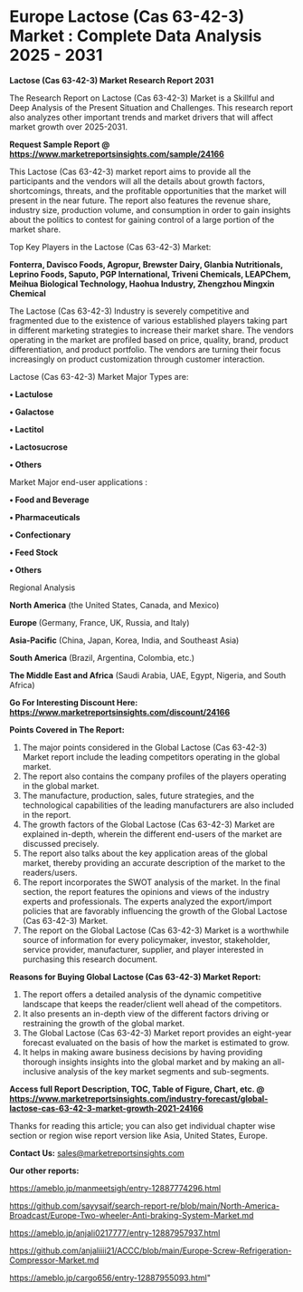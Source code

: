 # Europe Lactose (Cas 63-42-3) Market : Complete Data Analysis 2025 - 2031

<strong>Lactose (Cas 63-42-3) Market Research Report 2031</strong>

The Research Report on Lactose (Cas 63-42-3) Market is a Skillful and Deep Analysis of the Present Situation and Challenges. This research report also analyzes other important trends and market drivers that will affect market growth over 2025-2031.

<strong>Request Sample Report @ <a href=https://www.marketreportsinsights.com/sample/24166>https://www.marketreportsinsights.com/sample/24166</a></strong>

This Lactose (Cas 63-42-3) market report aims to provide all the participants and the vendors will all the details about growth factors, shortcomings, threats, and the profitable opportunities that the market will present in the near future. The report also features the revenue share, industry size, production volume, and consumption in order to gain insights about the politics to contest for gaining control of a large portion of the market share.

Top Key Players in the Lactose (Cas 63-42-3) Market:

<strong>Fonterra, Davisco Foods, Agropur, Brewster Dairy, Glanbia Nutritionals, Leprino Foods, Saputo, PGP International, Triveni Chemicals, LEAPChem, Meihua Biological Technology, Haohua Industry, Zhengzhou Mingxin Chemical</strong>

The Lactose (Cas 63-42-3) Industry is severely competitive and fragmented due to the existence of various established players taking part in different marketing strategies to increase their market share. The vendors operating in the market are profiled based on price, quality, brand, product differentiation, and product portfolio. The vendors are turning their focus increasingly on product customization through customer interaction.

Lactose (Cas 63-42-3) Market Major Types are:

<strong>• Lactulose

• Galactose

• Lactitol

• Lactosucrose

• Others</strong>

Market Major end-user applications :

<strong>• Food and Beverage

• Pharmaceuticals

• Confectionary

• Feed Stock

• Others</strong>

Regional Analysis

</u><strong><b>North America</b></strong> (the United States, Canada, and Mexico)

<strong><b>Europe </b></strong>(Germany, France, UK, Russia, and Italy)

<strong><b>Asia-Pacific</b></strong> (China, Japan, Korea, India, and Southeast Asia)

<strong><b>South America</b></strong> (Brazil, Argentina, Colombia, etc.)

<strong><b>The Middle East and Africa</b></strong> (Saudi Arabia, UAE, Egypt, Nigeria, and South Africa)

<strong>Go For Interesting Discount Here: <a href=https://www.marketreportsinsights.com/discount/24166>https://www.marketreportsinsights.com/discount/24166</a></strong>

<strong>Points Covered in The Report:</strong>
<ol>
  <li>The major points considered in the Global Lactose (Cas 63-42-3) Market report include the leading competitors operating in the global market.</li>
  <li>The report also contains the company profiles of the players operating in the global market.</li>
  <li>The manufacture, production, sales, future strategies, and the technological capabilities of the leading manufacturers are also included in the report.</li>
  <li>The growth factors of the Global Lactose (Cas 63-42-3) Market are explained in-depth, wherein the different end-users of the market are discussed precisely.</li>
  <li>The report also talks about the key application areas of the global market, thereby providing an accurate description of the market to the readers/users.</li>
  <li>The report incorporates the SWOT analysis of the market. In the final section, the report features the opinions and views of the industry experts and professionals. The experts analyzed the export/import policies that are favorably influencing the growth of the Global Lactose (Cas 63-42-3) Market.</li>
  <li>The report on the Global Lactose (Cas 63-42-3) Market is a worthwhile source of information for every policymaker, investor, stakeholder, service provider, manufacturer, supplier, and player interested in purchasing this research document.</li>
</ol>
<strong>Reasons for Buying Global Lactose (Cas 63-42-3) Market Report:</strong>

<ol>
  <li>The report offers a detailed analysis of the dynamic competitive landscape that keeps the reader/client well ahead of the competitors.</li>
  <li>It also presents an in-depth view of the different factors driving or restraining the growth of the global market.</li>
  <li>The Global Lactose (Cas 63-42-3) Market report provides an eight-year forecast evaluated on the basis of how the market is estimated to grow.</li>
  <li>It helps in making aware business decisions by having providing thorough insights insights into the global market and by making an all-inclusive analysis of the key market segments and sub-segments.</li>
</ol>
<strong>Access full Report Description, TOC, Table of Figure, Chart, etc. @ <a href=https://www.marketreportsinsights.com/industry-forecast/global-lactose-cas-63-42-3-market-growth-2021-24166>https://www.marketreportsinsights.com/industry-forecast/global-lactose-cas-63-42-3-market-growth-2021-24166</a></strong>


Thanks for reading this article; you can also get individual chapter wise section or region wise report version like Asia, United States, Europe.

<strong>Contact Us:</strong>
sales@marketreportsinsights.com

<strong>Our other reports:</strong>

<a href=https://ameblo.jp/manmeetsigh/entry-12887774296.html>https://ameblo.jp/manmeetsigh/entry-12887774296.html</a>

<a href=https://github.com/sayysaif/search-report-re/blob/main/North-America-Broadcast/Europe-Two-wheeler-Anti-braking-System-Market.md>https://github.com/sayysaif/search-report-re/blob/main/North-America-Broadcast/Europe-Two-wheeler-Anti-braking-System-Market.md</a>

<a href=https://ameblo.jp/anjali0217777/entry-12887957937.html>https://ameblo.jp/anjali0217777/entry-12887957937.html</a>

<a href=https://github.com/anjaliiii21/ACCC/blob/main/Europe-Screw-Refrigeration-Compressor-Market.md>https://github.com/anjaliiii21/ACCC/blob/main/Europe-Screw-Refrigeration-Compressor-Market.md</a>

<a href=https://ameblo.jp/cargo656/entry-12887955093.html>https://ameblo.jp/cargo656/entry-12887955093.html</a>"
